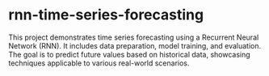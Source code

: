# rnn-time-series-forecasting
This project demonstrates time series forecasting using a Recurrent Neural Network (RNN). It includes data preparation, model training, and evaluation. The goal is to predict future values based on historical data, showcasing techniques applicable to various real-world scenarios.
